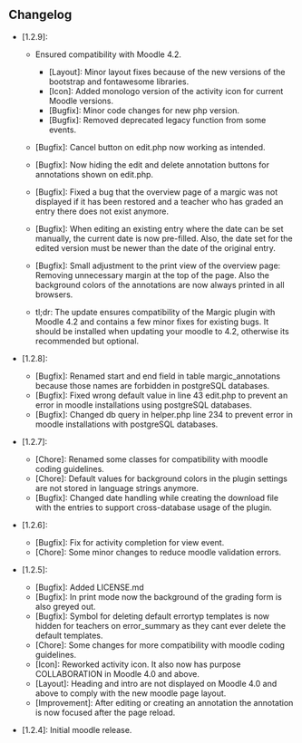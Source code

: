 ## Changelog ##
- [1.2.9]:
    - Ensured compatibility with Moodle 4.2.
        - [Layout]: Minor layout fixes because of the new versions of the bootstrap and fontawesome libraries.
        - [Icon]: Added monologo version of the activity icon for current Moodle versions.
        - [Bugfix]: Minor code changes for new php version.
        - [Bugfix]: Removed deprecated legacy function from some events.
    - [Bugfix]: Cancel button on edit.php now working as intended.
    - [Bugfix]: Now hiding the edit and delete annotation buttons for annotations shown on edit.php.
    - [Bugfix]: Fixed a bug that the overview page of a margic was not displayed if it has been restored and a teacher who has graded an entry there does not exist anymore.
    - [Bugfix]: When editing an existing entry where the date can be set manually, the current date is now pre-filled. Also, the date set for the edited version must be newer than the date of the original entry.
    - [Bugfix]: Small adjustment to the print view of the overview page: Removing unnecessary margin at the top of the page. Also the background colors of the annotations are now always printed in all browsers.

    - tl;dr: The update ensures compatibility of the Margic plugin with Moodle 4.2 and contains a few minor fixes for existing bugs. It should be installed when updating your moodle to 4.2, otherwise its recommended but optional.

- [1.2.8]:
    - [Bugfix]: Renamed start and end field in table margic_annotations because those names are forbidden in postgreSQL databases.
    - [Bugfix]: Fixed wrong default value in line 43 edit.php to prevent an error in moodle installations using postgreSQL databases.
    - [Bugfix]: Changed db query in helper.php line 234 to prevent error in moodle installations with postgreSQL databases.

- [1.2.7]:
    - [Chore]: Renamed some classes for compatibility with moodle coding guidelines.
    - [Chore]: Default values for background colors in the plugin settings are not stored in language strings anymore.
    - [Bugfix]: Changed date handling while creating the download file with the entries to support cross-database usage of the plugin.

- [1.2.6]:
    - [Bugfix]: Fix for activity completion for view event.
    - [Chore]: Some minor changes to reduce moodle validation errors.

- [1.2.5]:
    - [Bugfix]: Added LICENSE.md
    - [Bugfix]: In print mode now the background of the grading form is also greyed out.
    - [Bugfix]: Symbol for deleting default errortyp templates is now hidden for teachers on error_summary as they cant ever delete the default templates.
    - [Chore]: Some changes for more compatibility with moodle coding guidelines.
    - [Icon]: Reworked activity icon. It also now has purpose COLLABORATION in Moodle 4.0 and above.
    - [Layout]: Heading and intro are not displayed on Moodle 4.0 and above to comply with the new moodle page layout.
    - [Improvement]: After editing or creating an annotation the annotation is now focused after the page reload.

- [1.2.4]: Initial moodle release.